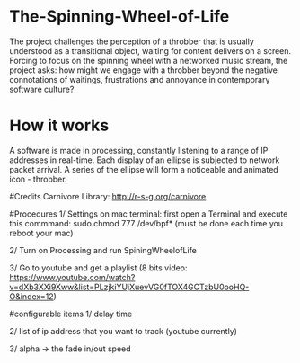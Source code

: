# The-Spinning-Wheel-of-Life
The project challenges the perception of a throbber that is usually understood as a transitional object, waiting for content delivers on a screen. Forcing to focus on the spinning wheel with a networked music stream, the project asks: how might we engage with a throbber beyond the negative connotations of waitings, frustrations and annoyance in contemporary software culture? 

# How it works
A software is made in processing, constantly listening to a range of IP addresses in real-time. Each display of an ellipse is subjected to network packet arrival. A series of the ellipse will form a noticeable and animated icon - throbber. 

#Credits
Carnivore Library: http://r-s-g.org/carnivore

#Procedures
1/ Settings on mac terminal: first open a Terminal and execute this commmand: sudo chmod 777 /dev/bpf* 
   (must be done each time you reboot your mac)
   
2/ Turn on Processing and run SpiningWheelofLife

3/ Go to youtube and get a playlist (8 bits video: https://www.youtube.com/watch?v=dXb3XXi9Xww&list=PLzjkiYUjXuevVG0fTOX4GCTzbU0ooHQ-O&index=12)

#configurable items
1/ delay time

2/ list of ip address that you want to track (youtube currently)

3/ alpha -> the fade in/out speed
